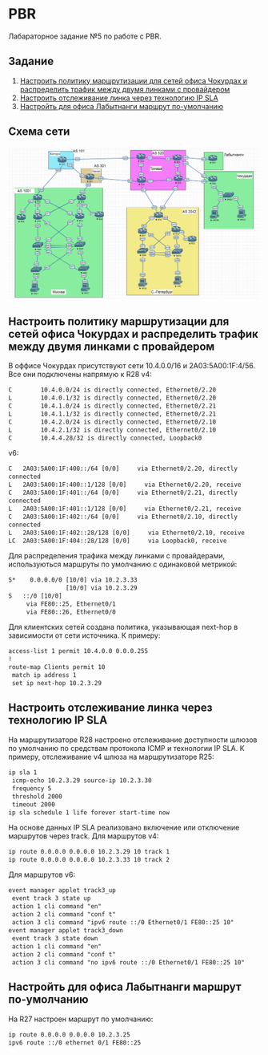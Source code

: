 # PBR
Лабараторное задание №5 по работе с PBR.

## Задание
1. [Настроить политику маршрутизации для сетей офиса Чокурдах и распределить трафик между двумя линками с провайдером](#chapter-0)
2. [Настроить отслеживание линка через технологию IP SLA](#chapter-1)
3. [Настройть для офиса Лабытнанги маршрут по-умолчанию](#chapter-2)

## Схема сети
![alt-текст](https://github.com/Thor-VR4/CCNA/blob/master/HomeWork/%234%20IP/IP.png "Стенд №4")

<a id="chapter-0"></a>
## Настроить политику маршрутизации для сетей офиса Чокурдах и распределить трафик между двумя линками с провайдером

В оффисе Чокурдах присутствуют сети 10.4.0.0/16 и 2A03:5A00:1F:4/56. Все они подключены напрямую к R28
v4:
```
C        10.4.0.0/24 is directly connected, Ethernet0/2.20
L        10.4.0.1/32 is directly connected, Ethernet0/2.20
C        10.4.1.0/24 is directly connected, Ethernet0/2.21
L        10.4.1.1/32 is directly connected, Ethernet0/2.21
C        10.4.2.0/24 is directly connected, Ethernet0/2.10
L        10.4.2.1/32 is directly connected, Ethernet0/2.10
C        10.4.4.28/32 is directly connected, Loopback0
```
v6:
```
C   2A03:5A00:1F:400::/64 [0/0]     via Ethernet0/2.20, directly connected
L   2A03:5A00:1F:400::1/128 [0/0]     via Ethernet0/2.20, receive
C   2A03:5A00:1F:401::/64 [0/0]     via Ethernet0/2.21, directly connected
L   2A03:5A00:1F:401::1/128 [0/0]     via Ethernet0/2.21, receive
C   2A03:5A00:1F:402::/64 [0/0]     via Ethernet0/2.10, directly connected
L   2A03:5A00:1F:402::28/128 [0/0]     via Ethernet0/2.10, receive
LC  2A03:5A00:1F:404::28/128 [0/0]     via Loopback0, receive
```
Для распределения трафика между линками с провайдерами, используються маршруты по умолчанию с одинаковой метрикой:
```
S*    0.0.0.0/0 [10/0] via 10.2.3.33
                [10/0] via 10.2.3.29
S   ::/0 [10/0]
     via FE80::25, Ethernet0/1
     via FE80::26, Ethernet0/0
``` 
Для клиентских сетей создана политика, указывающая next-hop в зависимости от сети источника.
К примеру:
```
access-list 1 permit 10.4.0.0 0.0.0.255
!
route-map Clients permit 10
 match ip address 1
 set ip next-hop 10.2.3.29
```

<a id="chapter-1"></a>
## Настроить отслеживание линка через технологию IP SLA
На маршрутизаторе R28 настроено отслеживание доступности шлюзов по умолчанию по средствам протокола ICMP и технологии IP SLA.
К примеру, отслеживание v4 шлюза на маршрутизаторе R25:
```
ip sla 1
 icmp-echo 10.2.3.29 source-ip 10.2.3.30
 frequency 5
 threshold 2000
 timeout 2000
ip sla schedule 1 life forever start-time now
```
На основе данных IP SLA реализовано включение или отключение маршрутов через track.
Для маршрутов v4:
```
ip route 0.0.0.0 0.0.0.0 10.2.3.29 10 track 1
ip route 0.0.0.0 0.0.0.0 10.2.3.33 10 track 2
``` 
Для маршрутов v6:
```
event manager applet track3_up
 event track 3 state up
 action 1 cli command "en"
 action 2 cli command "conf t"
 action 3 cli command "ipv6 route ::/0 Ethernet0/1 FE80::25 10"
event manager applet track3_down
 event track 3 state down
 action 1 cli command "en"
 action 2 cli command "conf t"
 action 3 cli command "no ipv6 route ::/0 Ethernet0/1 FE80::25 10"
```

<a id="chapter-2"></a>
## Настройть для офиса Лабытнанги маршрут по-умолчанию

На R27 настроен маршрут по умолчанию:
```
ip route 0.0.0.0 0.0.0.0 10.2.3.25
ipv6 route ::/0 ethernet 0/1 FE80::25
```